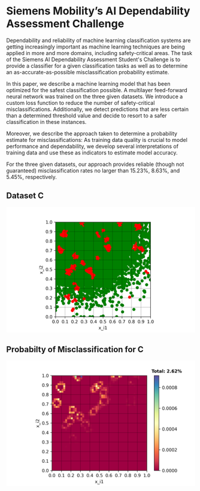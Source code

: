 # Siemens Mobility’s AI Dependability Assessment Challenge

Dependability and reliability of machine learning classification systems are getting increasingly important as machine learning techniques are being applied in more and more domains, including safety-critical areas.
The task of the Siemens AI Dependability Assessment Student's Challenge is to provide a classifier for a given classification tasks as well as to determine an as-accurate-as-possible misclassification probability estimate.

In this paper, we describe a machine learning model that has been optimized for the safest classification possible. 
A multilayer feed-forward neural network was trained on the three given datasets. 
We introduce a custom loss function to reduce the number of safety-critical misclassifications.
Additionally, we detect predictions that are less certain than a determined threshold value and decide to resort to a safer classification in these instances.

Moreover, we describe the approach taken to determine a probability estimate for misclassifications: As training data quality is crucial to model performance and dependability, we develop several interpretations of training data and use these as indicators to estimate model accuracy. 

For the three given datasets, our approach provides reliable (though not guaranteed) misclassification rates no larger than 15.23%, 8.63%, and 5.45%, respectively.

## Dataset C
![alt text](https://github.com/ericbill21/siemens/blob/master/Collected%20Data%20%26%20Figures/datasets/Dataset_C.png?raw=true)

## Probabilty of Misclassification for C
![alt text](https://github.com/ericbill21/siemens/blob/master/Collected%20Data%20%26%20Figures/Weighted%20Misclass%20Probability%20C%2002-05-2021/Weighted_Total_Misclass_Prob_C_model_0_02-05-2021.png?raw=true)
